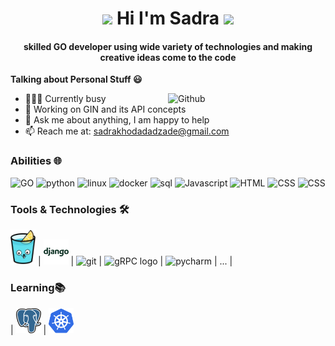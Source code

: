 <h1 align="Center"> <img src="https://media.giphy.com/media/ksE9feSa2b4V2GYwY4/giphy.gif" width="30"> Hi I'm Sadra <img src="https://media.giphy.com/media/ksE9feSa2b4V2GYwY4/giphy.gif" width="30"> </h1>


<h4 align="Center">  skilled GO developer using wide variety of technologies and making creative ideas come to the code </h4>

<!-- Talking about you -->

**Talking about Personal Stuff 😃**

<!-- Any image aligned to the right. Beware the width -->
<!--img width="55%" align="right" alt="Github" src="https://raw.githubusercontent.com/onimur/.github/master/.resources/git-header.svg" /-->
<!--<img width="50%" align="right" alt="Github" src="https://images.unsplash.com/photo-1599837487527-e009248aa71b?ixlib=rb-1.2.1&ixid=MnwxMjA3fDB8MHxwaG90by1wYWdlfHx8fGVufDB8fHx8&auto=format&fit=crop&w=987&q=80"/>-->
<img width="50%" align="right" alt="Github" src="https://media.giphy.com/media/5eLDrEaRGHegx2FeF2/giphy.gif"/>

-   👨🏽‍💻 Currently busy 
-   🌱 Working on GIN and its API concepts
-   💬 Ask me about anything, I am happy to help
-   📫 Reach me at: sadrakhodadadzade@gmail.com

### Abilities 🌐





  
![GO](https://img.shields.io/badge/GO-white?style=for-the-badge&logo=GO)
![python](https://img.shields.io/badge/python-white?style=for-the-badge&logo=python)
![linux](https://img.shields.io/badge/linux-white?style=for-the-badge&logo=linux)
![docker](https://img.shields.io/badge/docker-white?style=for-the-badge&logo=docker)
![sql](https://img.shields.io/badge/sql-white?style=for-the-badge&logo=sql)
![Javascript](https://img.shields.io/badge/Javascript-white?style=for-the-badge&logo=javascript)
![HTML](https://img.shields.io/badge/html5-white?style=for-the-badge&logo=html5)
![CSS](https://img.shields.io/badge/css-white?style=for-the-badge&logo=css)
![CSS](https://img.shields.io/badge/ProblemSolving-white?style=for-the-badge&logo=ProblemSolving)



### Tools & Technologies 🛠️




 <img src="https://raw.githubusercontent.com/gin-gonic/logo/master/color.png" width="40"> |
<img src="https://raw.githubusercontent.com/github/explore/80688e429a7d4ef2fca1e82350fe8e3517d3494d/topics/django/django.png" alt="django" width="40"> | <img src="https://raw.githubusercontent.com/Delta456/Delta456/master/img/git.png" alt="git" width="40"> | <img src="https://avatars.githubusercontent.com/u/7802525?s=200&v=4" alt="gRPC logo" width="40"> | <img src="https://uxwing.com/wp-content/themes/uxwing/download/web-app-development/rest-api-icon.png" alt="pycharm" width="40"> | ... | 


### Learning📚

| <img src="https://raw.githubusercontent.com/github/explore/80688e429a7d4ef2fca1e82350fe8e3517d3494d/topics/postgresql/postgresql.png" alt="postgresql" width="40"> | <img src="https://raw.githubusercontent.com/github/explore/80688e429a7d4ef2fca1e82350fe8e3517d3494d/topics/kubernetes/kubernetes.png" alt="postgresql" width="40"> 

